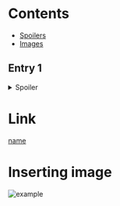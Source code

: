 # Contents
- [Spoilers](#entry1)
- [Images](#entry2)

## Entry 1 <a name="entry1"></a>

<details><summary>Spoiler</summary>
<p>

// stuff

<p>
</details>

# Link

[name](url)

# Inserting image <a name="entry2"></a>
![example](link-to-image.png)